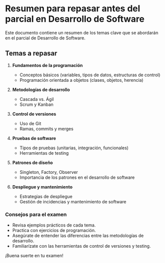 # Resumen para repasar antes del parcial en Desarrollo de Software

Este documento contiene un resumen de los temas clave que se abordarán en el parcial de Desarrollo de Software.

## Temas a repasar

1. **Fundamentos de la programación**  
   - Conceptos básicos (variables, tipos de datos, estructuras de control)
   - Programación orientada a objetos (clases, objetos, herencia)

2. **Metodologías de desarrollo**  
   - Cascada vs. Ágil
   - Scrum y Kanban

3. **Control de versiones**  
   - Uso de Git
   - Ramas, commits y merges

4. **Pruebas de software**  
   - Tipos de pruebas (unitarias, integración, funcionales)
   - Herramientas de testing

5. **Patrones de diseño**  
   - Singleton, Factory, Observer
   - Importancia de los patrones en el desarrollo de software

6. **Despliegue y mantenimiento**  
   - Estrategias de despliegue
   - Gestión de incidencias y mantenimiento de software

### Consejos para el examen
- Revisa ejemplos prácticos de cada tema.
- Practica con ejercicios de programación.
- Asegúrate de entender las diferencias entre las metodologías de desarrollo.
- Familiarízate con las herramientas de control de versiones y testing.

¡Buena suerte en tu examen!